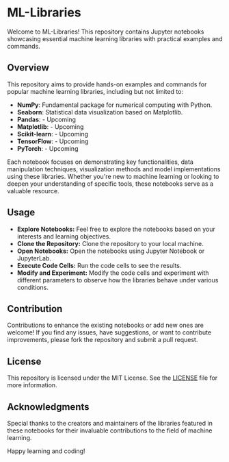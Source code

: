 # ML-Libraries

Welcome to ML-Libraries! This repository contains Jupyter notebooks showcasing essential machine learning libraries with practical examples and commands.

## Overview

This repository aims to provide hands-on examples and commands for popular machine learning libraries, including but not limited to:

- **NumPy**: Fundamental package for numerical computing with Python.
- **Seaborn**: Statistical data visualization based on Matplotlib.
- **Pandas**: - Upcoming
- **Matplotlib**: - Upcoming
- **Scikit-learn**: - Upcoming
- **TensorFlow**: - Upcoming
- **PyTorch**: - Upcoming

Each notebook focuses on demonstrating key functionalities, data manipulation techniques, visualization methods and model implementations using these libraries. Whether you're new to machine learning or looking to deepen your understanding of specific tools, these notebooks serve as a valuable resource.

## Usage

- **Explore Notebooks:** Feel free to explore the notebooks based on your interests and learning objectives.
- **Clone the Repository:** Clone the repository to your local machine.
- **Open Notebooks:** Open the notebooks using Jupyter Notebook or JupyterLab.
- **Execute Code Cells:** Run the code cells to see the results.
- **Modify and Experiment:** Modify the code cells and experiment with different parameters to observe how the libraries behave under various conditions.

## Contribution

Contributions to enhance the existing notebooks or add new ones are welcome! If you find any issues, have suggestions, or want to contribute improvements, please fork the repository and submit a pull request.

## License

This repository is licensed under the MIT License. See the [LICENSE](./LICENSE) file for more information.

## Acknowledgments

Special thanks to the creators and maintainers of the libraries featured in these notebooks for their invaluable contributions to the field of machine learning.

Happy learning and coding!
